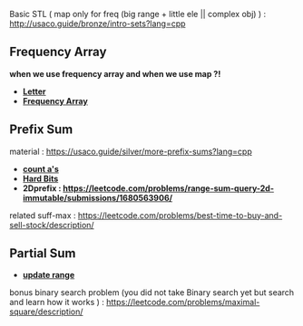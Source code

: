 Basic STL ( map only for freq (big range + little ele || complex obj) ) : http://usaco.guide/bronze/intro-sets?lang=cpp

## **Frequency Array**

**when we use frequency array and when we use map ?!**

- **[Letter](https://codeforces.com/group/u3Ii79X3NY/contest/270254/problem/D)**
- **[Frequency Array](https://codeforces.com/group/MWSDmqGsZm/contest/219774/problem/V)**

## **Prefix Sum**
material : https://usaco.guide/silver/more-prefix-sums?lang=cpp
- **[count a's](https://codeforces.com/group/c3FDl9EUi9/contest/262795/problem/H)**
- **[Hard Bits](https://codeforces.com/group/p6hc42ieQe/contest/324287/problem/G)**
- **2Dprefix : https://leetcode.com/problems/range-sum-query-2d-immutable/submissions/1680563906/**

related suff-max : https://leetcode.com/problems/best-time-to-buy-and-sell-stock/description/



## **Partial Sum**

- **[update range](https://codeforces.com/group/c3FDl9EUi9/contest/262795/problem/F)**

bonus binary search problem (you did not take Binary search yet but search and learn how it works ) : https://leetcode.com/problems/maximal-square/description/
